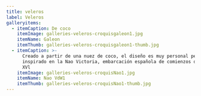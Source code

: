 ```yaml
---
title: veleros
label: Veleros
galleryitems:
  - itemCaption: De coco
    itemImage: galleries-veleros-croquisgaleon1.jpg
    itemName: Galeon
    itemThumb: galleries-veleros-croquisgaleon1-thumb.jpg
  - itemCaption: >-
      Creado a partir de una nuez de coco, el diseño es muy personal pero
      inspirado en la Nao Victoria, embarcación española de comienzos del siglo
      XVl
    itemImage: galleries-veleros-croquisNao1.jpg
    itemName: Nao VdW1
    itemThumb: galleries-veleros-croquisNao1-thumb.jpg
---
```


